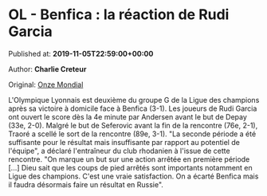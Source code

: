 
# OL - Benfica : la réaction de Rudi Garcia

Published at: **2019-11-05T22:59:00+00:00**

Author: **Charlie Creteur**

Original: [Onze Mondial](http://www.onzemondial.com/ligue-1/2019-2020/ol-benfica-la-reaction-de-rudi-garcia-201749)

L'Olympique Lyonnais est deuxième du groupe G de la Ligue des champions après sa victoire à domicile face à Benfica (3-1). Les joueurs de Rudi Garcia ont ouvert le score dès la 4e minute par Andersen avant le but de Depay (33e, 2-0). Malgré le but de Seferovic avant la fin de la rencontre (76e, 2-1), Traoré a scellé le sort de la rencontre (89e, 3-1). "La seconde période a été suffisante pour le résultat mais insuffisante par rapport au potentiel de l'équipe", a déclaré l'entraîneur du club rhodanien à l'issue de cette rencontre. "On marque un but sur une action arrêtée en première période [...] Dieu sait que les coups de pied arrêtés sont importants notamment en Ligue des champions. C'est une vraie satisfaction. On a écarté Benfica mais il faudra désormais faire un résultat en Russie".
